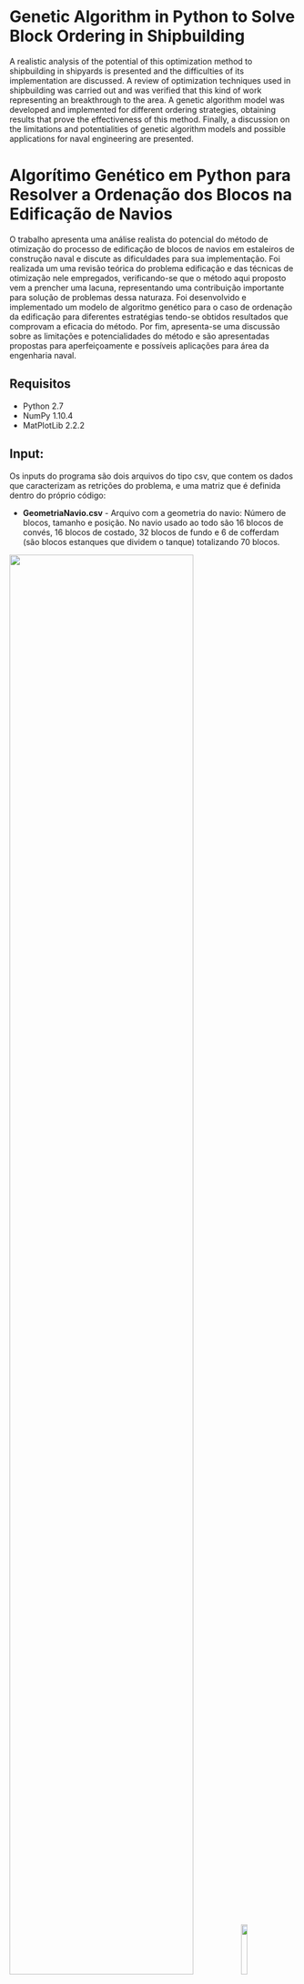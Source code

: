 # Genetic Algorithm in Python to Solve Block Ordering in Shipbuilding

A realistic analysis of the potential of this optimization method to shipbuilding in shipyards is presented and the difficulties of its implementation are discussed. A review of optimization techniques used in shipbuilding was carried out and was verified that this kind of work representing an breakthrough to the area. A genetic algorithm model was developed and implemented for different ordering strategies, obtaining results that prove the effectiveness of this method. Finally, a discussion on the limitations and potentialities of genetic algorithm models and possible applications for naval engineering are presented.

# Algorítimo Genético em Python para Resolver a Ordenação dos Blocos na Edificação de Navios

O trabalho apresenta uma análise realista do potencial do método de otimização do processo de edificação de blocos de navios em estaleiros de construção naval e discute as dificuldades para sua implementação. Foi realizada um uma revisão teórica do problema edificação e das técnicas de otimização nele empregados, verificando-se que o método aqui proposto vem a prencher uma lacuna, representando uma contribuição importante para solução de problemas dessa naturaza. Foi desenvolvido e implementado um modelo de algoritmo genético para o caso de ordenação da edificação para diferentes estratégias tendo-se obtidos resultados que comprovam a eficacia do método. Por fim, apresenta-se uma discussão sobre as limitações e potencialidades do método e são apresentadas propostas para aperfeiçoamente e possíveis aplicações para área da engenharia naval.

## Requisitos

* Python 2.7 
* NumPy 1.10.4
* MatPlotLib 2.2.2 

## Input:
Os inputs do programa são dois arquivos do tipo csv, que contem os dados que caracterizam as retrições do problema, e uma matriz que é definida dentro do próprio código:

* **GeometriaNavio.csv** - Arquivo com a geometria do navio: Número de blocos, tamanho e posição. No navio usado ao todo são 16 blocos
de convés, 16 blocos de costado, 32 blocos de fundo e 6 de cofferdam (são blocos estanques que dividem o tanque) totalizando 70 blocos.

<p float="left" >
<img src="https://github.com/Lucas-Armand/genetic-algorithm/blob/master/img/ship.png" width="80%">
<img src="https://github.com/Lucas-Armand/genetic-algorithm/blob/master/img/ship_blocks.png" width="15%">
</p>

* **EstructuralLoP.csv** - Arquivo com as relações de precedência entre os blocos. Restrições físicas. O esquema a seguir representa as restições utilizadas na implementação. Os blocos mais abaixo são blocos de fundo, os blocos na meia altura são blocos de costado ou de cofferdam e os blocos mais acima do esquema são blocos de topo. É possível perceber oito "grupos de blocos" que são inter conectados entre si, na embarcação eles correspondem ao chamados "aneis gigantes", cada anel gigante possui dois blocos de topo (que são suportados pelos blocos de costado), dois blocos de costado (que são suportados pelo blocos do fundo, mas que só podem ser fixados depois do bloco de cofferdam se existir), alguns anéis tem um bloco de cofferdam e por fim (sustentando todos os blocos a cima) os quatro blocos de fundo.  

<img src="https://github.com/Lucas-Armand/genetic-algorithm/blob/master/img/ordenation.png"/>

* Matriz de correlação entre tempos de edificação: Representa interações positivas e negativas nos recursos utilizados para a construção dos blocos. Nas imagens a seguir temos um exemplo de Matriz de correlação e um esquema representando as etapas de contrução de dois blocos de um navio, aonde a última etapa é edificação e, dependendo da ordem em que eles são feitos, a edificação de um pode ser feita imeditamente após a do outro, ou será necessário esperar um tempo para o termino das etapas anteriores (esse efeito que os fatores de correlação pretendem capturar).

<p float="left" >
<img src="https://github.com/Lucas-Armand/genetic-algorithm/blob/master/img/time_correlation_matrix.png" width="45%">
<img src="https://github.com/Lucas-Armand/genetic-algorithm/blob/master/img/blocks_const.png" width="45%">
</p>

## Output:

Os resultados do programa são apresentado pelo o tempo total de construção do návio, da melhor ordenação obtida pelo programa, em "unidades de tempo" por geração, ou seja, os valores mostram, geração á geração, a convergência para o resultado ótimo do problema:
<img src="https://github.com/Lucas-Armand/genetic-algorithm/blob/master/img/terminal.png" width="80%">

### Vizulização dos resultados:

O resultado (cromossomo) é a sequencia dos "id"s dos blocos em ordem de edificação, mas como a forma como a resposta é construida tornaa de dificil comprienção  eu criei dois modos de vizualização dessas respostas:

<p float="left" >
<img src="https://github.com/Lucas-Armand/genetic-algorithm/blob/master/img/test.gif" width="45%">
<img src="https://github.com/Lucas-Armand/genetic-algorithm/blob/master/img/test1.png" width="45%">
</p>

As duas imagens acima são representações de uma mesma ordenação (ordenaçãod e construção pirmidal partindo do centro), o gráfico em calor tenta sintetizar em uma representação estática a sequência representada na animação através de uma escala de cor.  
